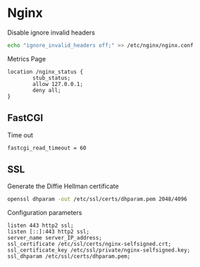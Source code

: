# Nginx

Disable ignore invalid headers

```bash
echo "ignore_invalid_headers off;" >> /etc/nginx/nginx.conf
```

Metrics Page

```text
location /nginx_status {
        stub_status;
        allow 127.0.0.1;
        deny all;
}
```

## FastCGI

Time out

```text
fastcgi_read_timeout = 60
```

## SSL

Generate the Diffie Hellman certificate

```bash
openssl dhparam -out /etc/ssl/certs/dhparam.pem 2048/4096
```

Configuration parameters

```text
listen 443 http2 ssl;
listen [::]:443 http2 ssl;
server_name server_IP_address;
ssl_certificate /etc/ssl/certs/nginx-selfsigned.crt;
ssl_certificate_key /etc/ssl/private/nginx-selfsigned.key;
ssl_dhparam /etc/ssl/certs/dhparam.pem;
```
